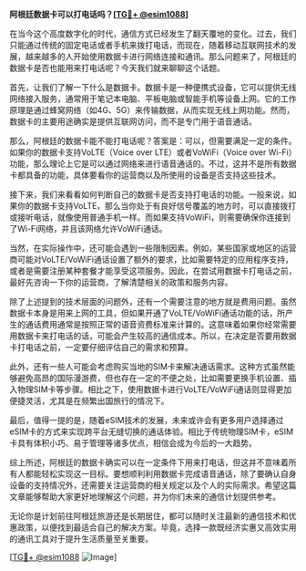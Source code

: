 **阿根廷数据卡可以打电话吗？[[TG💪+ @esim1088](https://t.me/s/esim1088)]**

在当今这个高度数字化的时代，通信方式已经发生了翻天覆地的变化。过去，我们只能通过传统的固定电话或者手机来拨打电话，而现在，随着移动互联网技术的发展，越来越多的人开始使用数据卡进行网络连接和通讯。那么问题来了，阿根廷的数据卡是否也能用来打电话呢？今天我们就来聊聊这个话题。

首先，让我们了解一下什么是数据卡。数据卡是一种便携式设备，它可以提供无线网络接入服务，通常用于笔记本电脑、平板电脑或智能手机等设备上网。它的工作原理是通过蜂窝网络（如4G、5G）来传输数据，从而实现无线上网功能。然而，数据卡的主要用途确实是提供互联网访问，而不是专门用于语音通话。

那么，阿根廷的数据卡能不能打电话呢？答案是：可以，但需要满足一定的条件。如果你的数据卡支持VoLTE（Voice over LTE）或者VoWiFi（Voice over Wi-Fi）功能，那么理论上它是可以通过网络来进行语音通话的。不过，这并不是所有数据卡都具备的功能，具体要看你的运营商以及所使用的设备是否支持这些技术。

接下来，我们来看看如何判断自己的数据卡是否支持打电话的功能。一般来说，如果你的数据卡支持VoLTE，那么当你处于有良好信号覆盖的地方时，可以直接拨打或接听电话，就像使用普通手机一样。而如果支持VoWiFi，则需要确保你连接到了Wi-Fi网络，并且该网络允许VoWiFi通话。

当然，在实际操作中，还可能会遇到一些限制因素。例如，某些国家或地区的运营商可能对VoLTE/VoWiFi通话设置了额外的要求，比如需要特定的应用程序支持，或者是需要注册某种套餐才能享受这项服务。因此，在尝试用数据卡打电话之前，最好先咨询一下你的运营商，了解清楚相关的政策和服务内容。

除了上述提到的技术层面的问题外，还有一个需要注意的地方就是费用问题。虽然数据卡本身是用来上网的工具，但如果开通了VoLTE/VoWiFi通话功能的话，所产生的通话费用通常是按照正常的语音资费标准来计算的。这意味着如果你经常需要用数据卡来打电话的话，可能会产生较高的通信成本。所以，在决定是否要用数据卡打电话之前，一定要仔细评估自己的需求和预算。

此外，还有一些人可能会考虑购买当地的SIM卡来解决通话需求。这种方式虽然能够避免高昂的国际漫游费，但也存在一定的不便之处，比如需要更换手机设置、插入物理SIM卡等步骤。相比之下，使用数据卡进行VoLTE/VoWiFi通话则显得更加便捷灵活，尤其是在频繁出国旅行的情况下。

最后，值得一提的是，随着eSIM技术的发展，未来或许会有更多用户选择通过eSIM卡的方式来实现跨平台无缝切换的通话体验。相比于传统物理SIM卡，eSIM卡具有体积小巧、易于管理等诸多优点，相信会成为今后的一大趋势。

综上所述，阿根廷的数据卡确实可以在一定条件下用来打电话，但这并不意味着所有人都能轻松实现这一目标。要想顺利利用数据卡完成语音通话，除了要确认自身设备的支持情况外，还需要关注运营商的相关规定以及个人的实际需求。希望这篇文章能够帮助大家更好地理解这个问题，并为你们未来的通信计划提供参考。

无论你是计划前往阿根廷旅游还是长期居住，都可以随时关注最新的通信技术和优惠政策，以便找到最适合自己的解决方案。毕竟，选择一款既经济实惠又高效实用的通讯工具对于提升生活质量至关重要。

[[TG💪+ @esim1088](https://t.me/s/esim1088) ![Image](https://i.postimg.cc/4NQfJmqS/Snipaste-2025-05-13-00-14-12.png)]